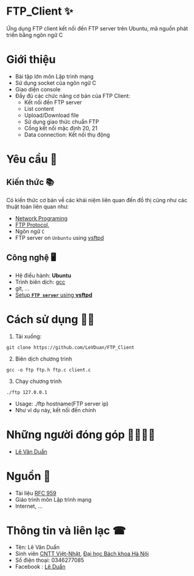# FTP_Client ✨
Ứng dụng FTP client kết nối đến FTP server trên Ubuntu, mã nguồn phát triền bằng ngôn ngữ C
# Giới thiệu
- Bài tập lớn môn Lập trình mạng
- Sử dụng socket của ngôn ngữ C
- Giao diện console
- Đầy đủ các chức năng cơ bản của FTP Client:
    + Kết nối đến FTP server
    + List content
    + Upload/Download file
    + Sử dụng giao thức chuẩn FTP
    + Cổng kết nối mặc định 20, 21
    + Data connection: Kết nối thụ động
# Yêu cầu 📌
## Kiến thức 📚
Có kiến thức cơ bản về các khái niệm liên quan đến đồ thị cũng như các thuật toán liên quan như:
- [Network Programing](https://codegym.vn/blog/2022/12/01/lap-trinh-mang-la-gi/)
- [FTP Protocol](https://www.rfc-editor.org/rfc/rfc959),
- Ngôn ngữ `C`
- FTP server on `Unbuntu` using [vsftpd](https://en.wikipedia.org/wiki/Vsftpd)
## Công nghệ 🖥
- Hệ điều hành: **Ubuntu**
- Trình biên dịch: [gcc](https://gcc.gnu.org/) 
- git, ...
- [Setup **`FTP server`** using **vsftpd**](https://phoenixnap.com/kb/install-ftp-server-on-ubuntu-vsftpd)  
# Cách sử dụng 👨‍💻
1. Tải xuống: 
``` 
git clone https://github.com/LeVDuan/FTP_Client 
```
2. Biên dịch chương trình
```
gcc -o ftp ftp.h ftp.c client.c
```
3. Chạy chương trình
```
./ftp 127.0.0.1
```
- Usage: ./ftp hostname(FTP server ip)
- Như ví dụ này, kết nối đến chính
# Những người đóng góp 👨‍👨‍👦‍👦
- [Lê Văn Duẩn](https://github.com/LeVDuan)
# Nguồn 🔗
- Tài liệu [RFC 959](https://www.rfc-editor.org/rfc/rfc959)
- Giáo trình môn Lập trình mạng
- Internet, ...
# Thông tin và liên lạc ☎
- Tên: Lê Văn Duẩn
- Sinh viên [CNTT Việt-Nhật](https://www.hust.edu.vn/cntt-vietnhat), [Đại học Bách khoa Hà Nội](https://www.hust.edu.vn/)
- Số điện thoại: 0346277085
- Facebook : [Lê Duẩn](https://www.facebook.com/LeVDuan0308)